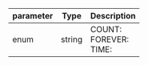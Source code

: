 | parameter | Type | Description |
| ----------- | ----------- |----------- |
| enum  |  string  | COUNT: <br/>FOREVER: <br/>TIME:   |